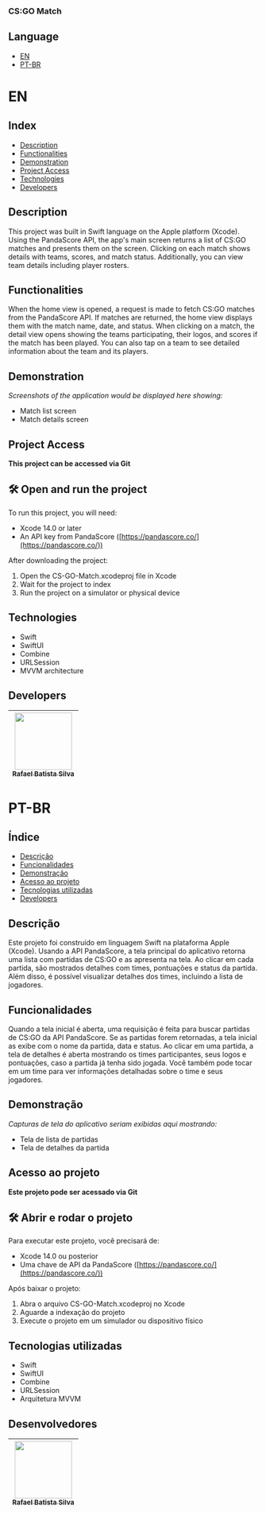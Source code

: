 ### CS:GO Match


## Language

- [EN](#en)
- [PT-BR](#pt-br)

# EN

## Index

- [Description](#description)
- [Functionalities](#functionalities)
- [Demonstration](#demonstration)
- [Project Access](#project-access)
- [Technologies](#technologies)
- [Developers](#developers)


## Description

This project was built in Swift language on the Apple platform (Xcode). Using the PandaScore API, the app's main screen returns a list of CS:GO matches and presents them on the screen. Clicking on each match shows details with teams, scores, and match status. Additionally, you can view team details including player rosters.

## Functionalities

When the home view is opened, a request is made to fetch CS:GO matches from the PandaScore API. If matches are returned, the home view displays them with the match name, date, and status. When clicking on a match, the detail view opens showing the teams participating, their logos, and scores if the match has been played. You can also tap on a team to see detailed information about the team and its players.

## Demonstration

*Screenshots of the application would be displayed here showing:*

- Match list screen
- Match details screen


## Project Access

**This project can be accessed via Git**

## 🛠️ Open and run the project

To run this project, you will need:

- Xcode 14.0 or later
- An API key from PandaScore ([https://pandascore.co/](https://pandascore.co/))


After downloading the project:

1. Open the CS-GO-Match.xcodeproj file in Xcode
2. Wait for the project to index
3. Run the project on a simulator or physical device


## Technologies

- Swift
- SwiftUI
- Combine
- URLSession
- MVVM architecture


## Developers

| [<img src="https://avatars.githubusercontent.com/u/25698352?v=4" width=115><br><sub>Rafael Batista Silva</sub>](https://github.com/rafaellehn) | 
| :---: |


# PT-BR

## Índice

- [Descrição](#descrição)
- [Funcionalidades](#funcionalidades)
- [Demonstração](#demonstração)
- [Acesso ao projeto](#acesso-ao-projeto)
- [Tecnologias utilizadas](#tecnologias-utilizadas)
- [Developers](#developers)


## Descrição

Este projeto foi construído em linguagem Swift na plataforma Apple (Xcode). Usando a API PandaScore, a tela principal do aplicativo retorna uma lista com partidas de CS:GO e as apresenta na tela. Ao clicar em cada partida, são mostrados detalhes com times, pontuações e status da partida. Além disso, é possível visualizar detalhes dos times, incluindo a lista de jogadores.

## Funcionalidades

Quando a tela inicial é aberta, uma requisição é feita para buscar partidas de CS:GO da API PandaScore. Se as partidas forem retornadas, a tela inicial as exibe com o nome da partida, data e status. Ao clicar em uma partida, a tela de detalhes é aberta mostrando os times participantes, seus logos e pontuações, caso a partida já tenha sido jogada. Você também pode tocar em um time para ver informações detalhadas sobre o time e seus jogadores.

## Demonstração

*Capturas de tela do aplicativo seriam exibidas aqui mostrando:*

- Tela de lista de partidas
- Tela de detalhes da partida


## Acesso ao projeto

**Este projeto pode ser acessado via Git**

## 🛠️ Abrir e rodar o projeto

Para executar este projeto, você precisará de:

- Xcode 14.0 ou posterior
- Uma chave de API da PandaScore ([https://pandascore.co/](https://pandascore.co/))


Após baixar o projeto:

1. Abra o arquivo CS-GO-Match.xcodeproj no Xcode
2. Aguarde a indexação do projeto
3. Execute o projeto em um simulador ou dispositivo físico


## Tecnologias utilizadas

- Swift
- SwiftUI
- Combine
- URLSession
- Arquitetura MVVM


## Desenvolvedores

| [<img src="https://avatars.githubusercontent.com/u/25698352?v=4" width=115><br><sub>Rafael Batista Silva</sub>](https://github.com/rafaellehn) | 
| :---: |
